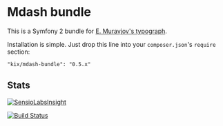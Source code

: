 Mdash bundle
============
This is a Symfony 2 bundle for [E. Muravjov's typograph](http://mdash.ru).

Installation is simple. Just drop this line into your `composer.json`'s `require` section:
```
"kix/mdash-bundle": "0.5.x"
```

Stats
-----
[![SensioLabsInsight](https://insight.sensiolabs.com/projects/30cc388c-7a44-4386-8ba6-dec1c45cc4b7/small.png)](https://insight.sensiolabs.com/projects/30cc388c-7a44-4386-8ba6-dec1c45cc4b7)

[![Build Status](https://travis-ci.org/kix/mdash-bundle.svg?branch=master)](https://travis-ci.org/kix/mdash-bundle)
